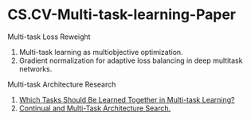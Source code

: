 # CS.CV-Multi-task-learning-Paper

Multi-task Loss Reweight
1. Multi-task learning as multiobjective optimization.
2. Gradient normalization for adaptive loss balancing in deep multitask networks.

Multi-task Architecture Research
1. [Which Tasks Should Be Learned Together in Multi-task Learning?](https://arxiv.org/pdf/1905.07553v2.pdf)
2. [Continual and Multi-Task Architecture Search.](https://arxiv.org/pdf/1906.05226v1.pdf)
